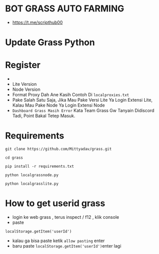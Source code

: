 # BOT GRASS AUTO FARMING
- https://t.me/scripthub00
# Update Grass Python
# Register
- 
- Lite Version
- Node Version
- Format Proxy Dah Ane Kasih Contoh Di ```localproxies.txt```
- Pake Salah Satu Saja, Jika Mau Pake Versi Lite Ya Login Extensi Lite, Kalau Mau Pake Node Ya Login Extensi Node
- ```Dashboard Grass Masih Error``` Kata Team Grass Gw Tanyain Didiscord Tadi, Point Bakal Tetep Masuk.

# Requirements

```
git clone https://github.com/Mittyadav/grass.git
```
```
cd grass
```
```
pip install -r requirements.txt
```
```
python localgrassnode.py
```
```
python localgrasslite.py
```
# How to get userid grass
- login ke web grass , terus inspect / f12 ,  klik console
- paste
``` 
localStorage.getItem('userId')
```
- kalau ga bisa paste ketik ```allow pasting``` enter
- baru paste ```localStorage.getItem('userId')```enter lagi
